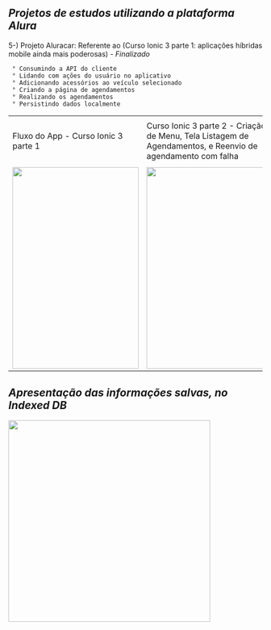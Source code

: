 ## *Projetos de estudos utilizando a plataforma Alura*

5-) Projeto Aluracar: Referente ao (Curso Ionic 3 parte 1: aplicações híbridas mobile ainda mais poderosas) - *Finalizado*

     ° Consumindo a API do cliente
     ° Lidando com ações do usuário no aplicativo
     ° Adicionando acessórios ao veículo selecionado
     ° Criando a página de agendamentos
     ° Realizando os agendamentos
     ° Persistindo dados localmente
     
<table>
  <tr>
     <td height="100" width="400">Fluxo do App - Curso Ionic 3 parte 1</td>
     <td height="100" width="400">Curso Ionic 3 parte 2 - Criação de Menu, Tela Listagem de Agendamentos, e Reenvio de agendamento com falha</td>
  </tr>
  <tr>
     <td width="400" height="400" align="center">
         <img width="250" height="400" src="https://github.com/TiagoeSouza/Aluracar-Ionic-3/blob/master/Aluracar%20-%20Gif/gif-Aluracar-Mod-1.gif" />
      </td>
  <td width="350" height="400" align="center">
        <img width="250" height="400" src="https://github.com/TiagoeSouza/Aluracar-Ionic-3/blob/master/Aluracar%20-%20Gif/gif-Aluracar-Parte2-1.gif" /></td></tr>
  </table>

## *Apresentação das informações salvas, no Indexed DB*
<img width="400" height="400" src="https://github.com/TiagoeSouza/Aluracar-Ionic-3/blob/master/Aluracar%20-%20Gif/gif-Aluracar-Mod-2.gif" />
